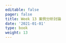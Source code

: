 ```yaml
---
editable: false
pager: false
title: Week 13 案例分析討論
date: '2021-01-01'
type: book
weight: 13
---
```

